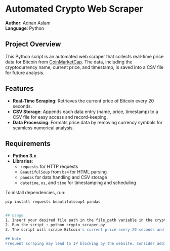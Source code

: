 # Automated Crypto Web Scraper

**Author**: Adnan Aslam  
**Language**: Python  

## Project Overview
This Python script is an automated web scraper that collects real-time price data for Bitcoin from [CoinMarketCap](https://coinmarketcap.com/). The data, including the cryptocurrency name, current price, and timestamp, is saved into a CSV file for future analysis.

## Features
- **Real-Time Scraping**: Retrieves the current price of Bitcoin every 20 seconds.
- **CSV Storage**: Appends each data entry (name, price, timestamp) to a CSV file for easy access and record-keeping.
- **Data Processing**: Formats price data by removing currency symbols for seamless numerical analysis.

## Requirements
- **Python 3.x**
- **Libraries**:
  - `requests` for HTTP requests
  - `BeautifulSoup` from `bs4` for HTML parsing
  - `pandas` for data handling and CSV storage
  - `datetime`, `os`, and `time` for timestamping and scheduling

To install dependencies, run:
```bash
pip install requests beautifulsoup4 pandas


## Usage
1. Insert your desired file path in the file_path variable in the crypto_web_scrapper function.
2. Run the script : python crypto_scraper.py
3. The script will scrape Bitcoin's current price every 20 seconds and append the results to crypto_scrapper.csv.

## Note
Frequent scraping may lead to IP blocking by the website. Consider adding a longer delay or using a less frequent schedule for sustained data collection.
